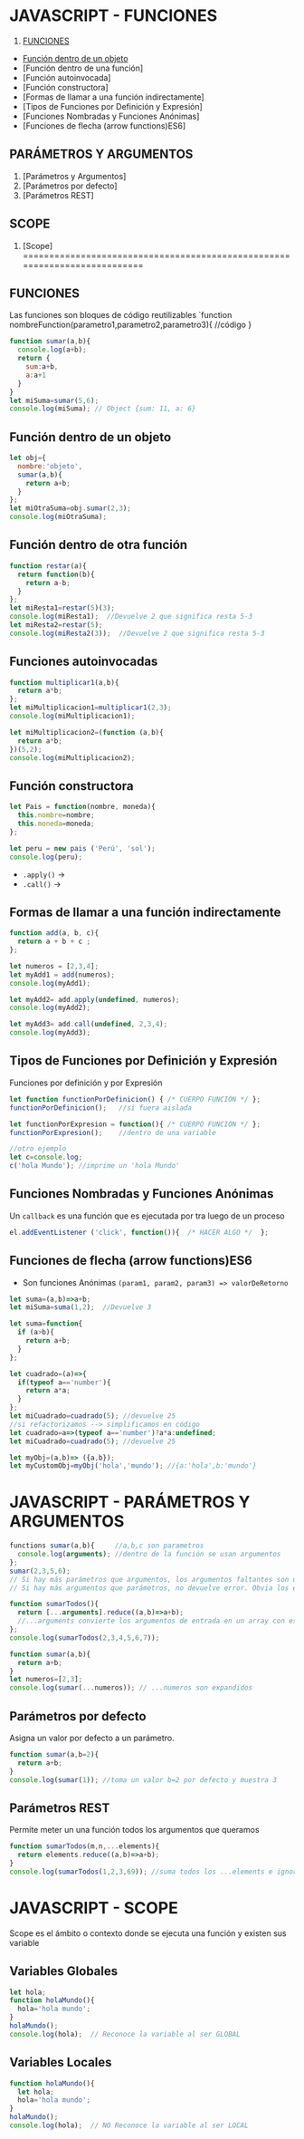 JAVASCRIPT - FUNCIONES
======================
1. [FUNCIONES](#funciones)
  * [Función dentro de un objeto](#función-dentro-de-un-objeto)
  * [Función dentro de una función]
  * [Función autoinvocada]
  * [Función constructora]
  * [Formas de llamar a una función indirectamente]
  * [Tipos de Funciones por Definición y Expresión]
  * [Funciones Nombradas y Funciones Anónimas]
  * [Funciones de flecha (arrow functions)ES6]

PARÁMETROS Y ARGUMENTOS
-----------------------
1. [Parámetros y Argumentos]
1. [Parámetros por defecto]
1. [Parámetros REST]

SCOPE
-----
1. [Scope]
==========================================================================

FUNCIONES
---------
Las funciones son bloques de código reutilizables
`function nombreFunction(parametro1,parametro2,parametro3){  //código   }
```javascript
function sumar(a,b){
  console.log(a+b);
  return {
    sum:a+b,
    a:a+1
  }
}
let miSuma=sumar(5,6);
console.log(miSuma); // Object {sum: 11, a: 6}
```

Función dentro de un objeto
---------------------------
```javascript
let obj={
  nombre:'objeto',
  sumar(a,b){
    return a+b;
  }
};
let miOtraSuma=obj.sumar(2,3);
console.log(miOtraSuma);
```

Función dentro de otra función
------------------------------
```javascript
function restar(a){
  return function(b){
    return a-b;
  }
};
let miResta1=restar(5)(3);
console.log(miResta1);  //Devuelve 2 que significa resta 5-3
let miResta2=restar(5);
console.log(miResta2(3));  //Devuelve 2 que significa resta 5-3
```

Funciones autoinvocadas
-----------------------
```javascript
function multiplicar1(a,b){
  return a*b;
};
let miMultiplicacion1=multiplicar1(2,3);
console.log(miMultiplicacion1);
```
```javascript
let miMultiplicacion2=(function (a,b){
  return a*b;
})(5,2);
console.log(miMultiplicacion2);
```

Función constructora
--------------------
```javascript
let Pais = function(nombre, moneda){
  this.nombre=nombre;
  this.moneda=moneda;
};
```
```javascript
let peru = new pais ('Perú', 'sol');
console.log(peru);
```

* `.apply()` ->
* `.call()` -> 

Formas de llamar a una función indirectamente
---------------------------------------------
```javascript
function add(a, b, c){
  return a + b + c ;
};
```
```javascript
let numeros = [2,3,4];
let myAdd1 = add(numeros);
console.log(myAdd1);
```
```javascript
let myAdd2= add.apply(undefined, numeros);
console.log(myAdd2);
```
```javascript
let myAdd3= add.call(undefined, 2,3,4);
console.log(myAdd3);
```

Tipos de Funciones por Definición y Expresión
---------------------------------------------
Funciones por definición y por Expresión
```javascript
let function functionPorDefinicion() { /* CUERPO FUNCIÓN */ };
functionPorDefinicion();   //si fuera aislada
```
```javascript
let functionPorExpresion = function(){ /* CUERPO FUNCIÓN */ };
functionPorExpresion();    //dentro de una variable
```
```javascript
//otro ejemplo
let c=console.log;
c('hola Mundo'); //imprime un 'hola Mundo'
```

Funciones Nombradas y Funciones Anónimas
----------------------------------------
Un `callback` es una función que es ejecutada por tra luego de un proceso
```javascript
el.addEventListener ('click', function()){  /* HACER ALGO */  };
```

Funciones de flecha (arrow functions)ES6
----------------------------------------
* Son funciones Anónimas `(param1, param2, param3) => valorDeRetorno`
```javascript
let suma=(a,b)=>a+b;
let miSuma=suma(1,2);  //Devuelve 3
```
```javascript
let suma=function{
  if (a>b){
    return a+b;
  }
};
```
```javascript
let cuadrado=(a)=>{
  if(typeof a=='number'){
    return a*a;
  }
};
let miCuadrado=cuadrado(5); //devuelve 25
//si refactorizamos --> simplificamos en código
let cuadrado=a=>(typeof a=='number')?a*a:undefined;
let miCuadrado=cuadrado(5); //devuelve 25
```
```javascript
let myObj=(a,b)=> ({a,b});
let myCustomObj=myObj('hola','mundo'); //{a:'hola',b:'mundo'}
```

JAVASCRIPT - PARÁMETROS Y ARGUMENTOS
====================================
```javascript
functions sumar(a,b){     //a,b,c son parametros
  console.log(arguments); //dentro de la función se usan argumentos
};
sumar(2,3,5,6);
// Si hay más parámetros que argumentos, los argumentos faltantes son undefined.
// Si hay más argumentos que parámetros, no devuelve error. Obvia los elementos sobrantes.
```
```javascript
function sumarTodos(){
  return [...arguments].reduce((a,b)=>a+b);  
  //...arguments convierte los argumentos de entrada en un array con esos datos
};
console.log(sumarTodos(2,3,4,5,6,7));
```
```javascript
function sumar(a,b){
  return a+b;
}
let numeros=[2,3];
console.log(sumar(...numeros)); // ...numeros son expandidos
```

Parámetros por defecto
----------------------
Asigna un valor por defecto a un parámetro.
```javascript
function sumar(a,b=2){
  return a+b;
}
console.log(sumar(1)); //toma un valor b=2 por defecto y muestra 3
```

Parámetros REST
---------------
Permite meter un una función todos los argumentos que queramos
```javascript
function sumarTodos(m,n,...elements){
  return elements.reduce((a,b)=>a+b);
}
console.log(sumarTodos(1,2,3,69)); //suma todos los ...elements e ignora m,n
```

JAVASCRIPT - SCOPE
==================
Scope es el ámbito o contexto donde se ejecuta una función y existen sus variable

Variables Globales
------------------
```javascript
let hola;
function holaMundo(){
  hola='hola mundo';
}
holaMundo();
console.log(hola);  // Reconoce la variable al ser GLOBAL
```
Variables Locales
-----------------
```javascript
function holaMundo(){
  let hola;
  hola='hola mundo';
}
holaMundo();
console.log(hola);  // NO Reconoce la variable al ser LOCAL
```
